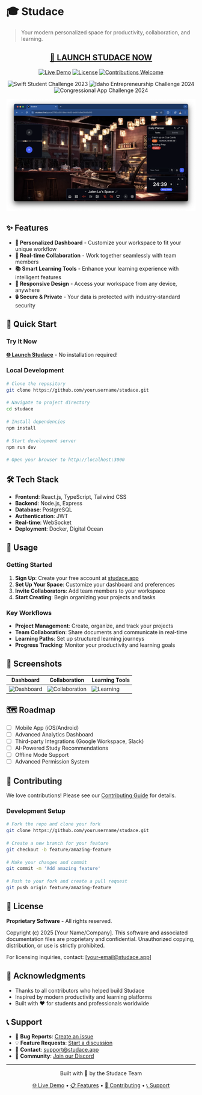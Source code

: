 # 🎓 Studace

> Your modern personalized space for productivity, collaboration, and learning.

<div align="center">
  
## **[🚀 LAUNCH STUDACE NOW](http://137.184.243.212)**

</div>

<div align="center">
  
[![Live Demo](https://img.shields.io/badge/Live-Demo-brightgreen?style=for-the-badge)](http://137.184.243.212)
[![License](https://img.shields.io/badge/License-Proprietary-red?style=for-the-badge)](#license)
[![Contributions Welcome](https://img.shields.io/badge/Contributions-Welcome-orange?style=for-the-badge)](#contributing)

</div>

<div align="center">

![Swift Student Challenge 2023](https://img.shields.io/badge/Swift_Student_Challenge-2023_Winner-FF6B35?style=for-the-badge&logo=apple)
![Idaho Entrepreneurship Challenge 2024](https://img.shields.io/badge/Idaho_Entrepreneurship-2024_Winner-1E3A8A?style=for-the-badge)
![Congressional App Challenge 2024](https://img.shields.io/badge/Congressional_App_Challenge-2024_Winner-DC2626?style=for-the-badge)

</div>

![Studace Preview](docs/main.png)

## ✨ Features

- **🎯 Personalized Dashboard** - Customize your workspace to fit your unique workflow
- **👥 Real-time Collaboration** - Work together seamlessly with team members
- **📚 Smart Learning Tools** - Enhance your learning experience with intelligent features
- **📱 Responsive Design** - Access your workspace from any device, anywhere
- **🔒 Secure & Private** - Your data is protected with industry-standard security

## 🚀 Quick Start

### Try It Now
**[🌐 Launch Studace](http://137.184.243.212)** - No installation required!

### Local Development

```bash
# Clone the repository
git clone https://github.com/yourusername/studace.git

# Navigate to project directory
cd studace

# Install dependencies
npm install

# Start development server
npm run dev

# Open your browser to http://localhost:3000
```

## 🛠️ Tech Stack

- **Frontend**: React.js, TypeScript, Tailwind CSS
- **Backend**: Node.js, Express
- **Database**: PostgreSQL
- **Authentication**: JWT
- **Real-time**: WebSocket
- **Deployment**: Docker, Digital Ocean

## 📖 Usage

### Getting Started
1. **Sign Up**: Create your free account at [studace.app](http://137.184.243.212)
2. **Set Up Your Space**: Customize your dashboard and preferences
3. **Invite Collaborators**: Add team members to your workspace
4. **Start Creating**: Begin organizing your projects and tasks

### Key Workflows
- **Project Management**: Create, organize, and track your projects
- **Team Collaboration**: Share documents and communicate in real-time
- **Learning Paths**: Set up structured learning journeys
- **Progress Tracking**: Monitor your productivity and learning goals

## 🎨 Screenshots

| Dashboard | Collaboration | Learning Tools |
|-----------|---------------|----------------|
| ![Dashboard](docs/dashboard.png) | ![Collaboration](docs/collaboration.png) | ![Learning](docs/learning.png) |

## 🗺️ Roadmap

- [ ] Mobile App (iOS/Android)
- [ ] Advanced Analytics Dashboard
- [ ] Third-party Integrations (Google Workspace, Slack)
- [ ] AI-Powered Study Recommendations
- [ ] Offline Mode Support
- [ ] Advanced Permission System

## 🤝 Contributing

We love contributions! Please see our [Contributing Guide](CONTRIBUTING.md) for details.

### Development Setup
```bash
# Fork the repo and clone your fork
git clone https://github.com/yourusername/studace.git

# Create a new branch for your feature
git checkout -b feature/amazing-feature

# Make your changes and commit
git commit -m 'Add amazing feature'

# Push to your fork and create a pull request
git push origin feature/amazing-feature
```

## 📄 License

**Proprietary Software** - All rights reserved.

Copyright (c) 2025 [Your Name/Company]. This software and associated documentation files are proprietary and confidential. Unauthorized copying, distribution, or use is strictly prohibited.

For licensing inquiries, contact: [your-email@studace.app]

## 🙏 Acknowledgments

- Thanks to all contributors who helped build Studace
- Inspired by modern productivity and learning platforms
- Built with ❤️ for students and professionals worldwide

## 📞 Support

- 🐛 **Bug Reports**: [Create an issue](https://github.com/yourusername/studace/issues)
- 💡 **Feature Requests**: [Start a discussion](https://github.com/yourusername/studace/discussions)
- 📧 **Contact**: support@studace.app
- 💬 **Community**: [Join our Discord](https://discord.gg/studace)

---

<div align="center">
  <p>Built with 🚀 by the Studace Team</p>
  <p>
    <a href="http://137.184.243.212">🌐 Live Demo</a> •
    <a href="#features">📋 Features</a> •
    <a href="#contributing">🤝 Contributing</a> •
    <a href="#support">📞 Support</a>
  </p>
</div>
